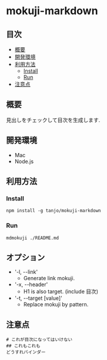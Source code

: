 mokuji-markdown
===============

## 目次

- [概要](#概要)
- [開発環境](#開発環境)
- [利用方法](#利用方法)
  - [Install](#install)
  - [Run](#run)
- [注意点](#注意点)


概要
--

見出しをチェックして目次を生成します.

## 開発環境

- Mac
- Node.js

## 利用方法

### Install

```
npm install -g tanjo/mokuji-markdown
```

### Run

```
mdmokuji ./README.md
```

## オプション

- '-l, --link'
  - Generate link mokuji.
- '-x, --header'
  - H1 is also target. (include 目次)
- '-t, --target [value]'
  - Replace mokuji by pattern.

## 注意点

```
# これが目次になってはいけない
## これもこれも
どうすれバインダー
```
